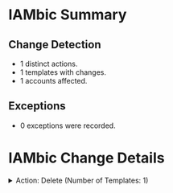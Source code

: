 # IAMbic Summary
## Change Detection
* 1 distinct actions.
* 1 templates with changes.
* 1 accounts affected.
## Exceptions
* 0 exceptions were recorded.

# IAMbic Change Details

<details>
<summary>Action: Delete (Number of Templates: 1)</summary>
    <blockquote>
        <details>
        <summary>Template: iambic_testing_group_jonathan.yaml (Number of Accounts: 1)</summary>
            <blockquote>
                <details>
                <summary>Account: iambic.org (Number of Changes: 1)</summary>
                    <blockquote>
                        <table>
                            <thead>
                                <tr>
                                    <th>Resource ID</th>
                                    <th>Resource Type</th>
                                    <th>Change Type</th>
                                </tr>
                            </thead>
                            <tbody>
                                <tr>
                                    <td>iambic-testing-group-jonathan@iambic.org</td>
                                    <td>google:group</td>
                                    <td>Delete</td>
                                </tr>
                                </tbody>
                        </table>
                        </blockquote>
                </details>
                </blockquote>
        </details>
        </blockquote>
</details>

